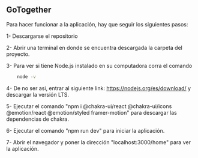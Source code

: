 ## GoTogether

Para hacer funcionar a la aplicación, hay que seguir los siguientes pasos:

1- Descargarse el repositorio

2- Abrir una terminal en donde se encuentra descargada la carpeta del proyecto.

3- Para ver si tiene Node.js instalado en su computadora corra el comando

```bash
    node -v
```
4- De no ser asi, entrar al siguiente link: https://nodejs.org/es/download/ y descargar la versión LTS.

5- Ejecutar el comando "npm i @chakra-ui/react @chakra-ui/icons @emotion/react @emotion/styled framer-motion" para descargar las dependencias de chakra.

6- Ejecutar el comando "npm run dev" para iniciar la aplicación.

7- Abrir el navegador y poner la dirección "localhost:3000/home" para ver la aplicación.

